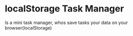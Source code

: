 localStorage Task Manager
============
Is a mini task manager, whos save tasks your data on your browser(localStorage)
